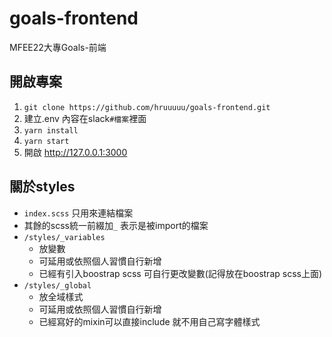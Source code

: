 # goals-frontend
MFEE22大專Goals-前端

## 開啟專案
1. `git clone https://github.com/hruuuuu/goals-frontend.git`
2. 建立.env 內容在slack`#檔案`裡面
3. `yarn install`
4. `yarn start`
5. 開啟 http://127.0.0.1:3000

## 關於styles
- `index.scss` 只用來連結檔案
- 其餘的scss統一前綴加`_` 表示是被import的檔案
- `/styles/_variables`
  - 放變數
  - 可延用或依照個人習慣自行新增
  - 已經有引入boostrap scss 可自行更改變數(記得放在boostrap scss上面)
- `/styles/_global`
  - 放全域樣式
  - 可延用或依照個人習慣自行新增
  - 已經寫好的mixin可以直接include 就不用自己寫字體樣式